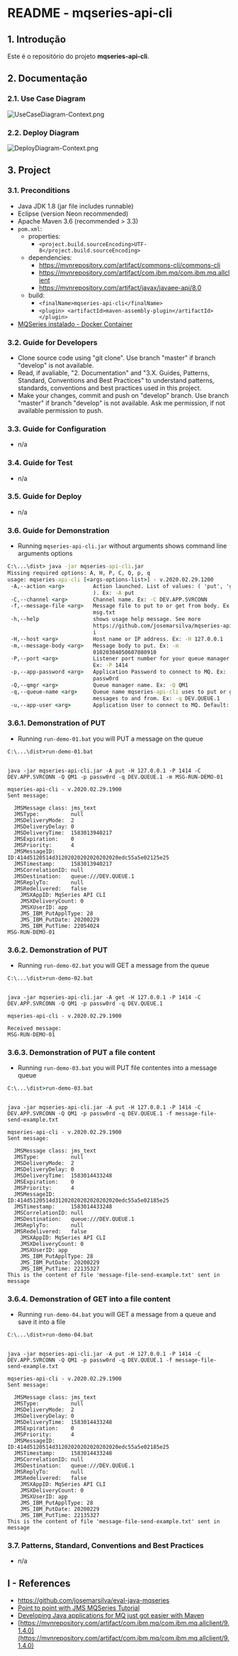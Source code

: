 # README - mqseries-api-cli

## 1. Introdução

Este é o repositório do projeto **mqseries-api-cli**.

## 2. Documentação

### 2.1. Use Case Diagram

![UseCaseDiagram-Context.png](./doc/UseCaseDiagram-Context.png) 


### 2.2. Deploy Diagram

![DeployDiagram-Context.png](./doc/DeployDiagram-Context.png) 


## 3. Project

### 3.1. Preconditions

* Java JDK 1.8 (jar file includes runnable)
* Eclipse (version Neon recommended)
* Apache Maven 3.6 (recommended > 3.3)
* `pom.xml`:
  * properties:
    * `<project.build.sourceEncoding>UTF-8</project.build.sourceEncoding>`
  * dependencies:
    * https://mvnrepository.com/artifact/commons-cli/commons-cli
	* https://mvnrepository.com/artifact/com.ibm.mq/com.ibm.mq.allclient
	* https://mvnrepository.com/artifact/javax/javaee-api/8.0
  * build:
    * `<finalName>mqseries-api-cli</finalName>`
	* `<plugin> <artifactId>maven-assembly-plugin</artifactId> </plugin>`
* [MQSeries instalado - Docker Container](https://github.com/josemarsilva/eval-virtualbox-vm-ubuntu-server#412-docker---mq-series)


### 3.2. Guide for Developers

* Clone source code using "git clone". Use branch "master" if branch "develop" is not available.
* Read, if avaliable, "2. Documentation"  and "3.X. Guides, Patterns, Standard, Conventions and Best Practices" to understand patterns, standards, conventions and best practices used in this project.
* Make your changes, commit and push on "develop" branch. Use branch "master" if branch "develop" is not available. Ask me permission, if not available permission to push.


### 3.3. Guide for Configuration

* n/a


### 3.4. Guide for Test

* n/a

### 3.5. Guide for Deploy

* n/a

### 3.6. Guide for Demonstration

* Running `mqseries-api-cli.jar` without arguments shows command line arguments options

```cmd
C:\...\dist> java -jar mqseries-api-cli.jar
Missing required options: A, H, P, C, Q, p, q
usage: mqseries-api-cli [<args-options-list>] - v.2020.02.29.1200
 -A,--action <arg>         Action launched. List of values: ( 'put', 'get'
                           ). Ex: -A put
 -C,--channel <arg>        Channel name. Ex: -C DEV.APP.SVRCONN
 -f,--message-file <arg>   Message file to put to or get from body. Ex: -f
                           msg.txt
 -h,--help                 shows usage help message. See more
                           https://github.com/josemarsilva/mqseries-api-cl
                           i
 -H,--host <arg>           Host name or IP address. Ex: -H 127.0.0.1
 -m,--message-body <arg>   Message body to put. Ex: -m
                           01020304050607080910
 -P,--port <arg>           Listener port number for your queue manager.
                           Ex: -P 1414
 -p,--app-password <arg>   Application Password to connect to MQ. Ex: -p
                           passw0rd
 -Q,--qmgr <arg>           Queue manager name. Ex: -Q QM1
 -q,--queue-name <arg>     Queue name mqseries-api-cli uses to put or get
                           messages to and from. Ex: -q DEV.QUEUE.1
 -u,--app-user <arg>       Application User to connect to MQ. Default: ''
```


### 3.6.1. Demonstration of PUT

* Running `run-demo-01.bat` you will PUT a message on the queue

```cmd
C:\...\dist>run-demo-01.bat
```

```console

java -jar mqseries-api-cli.jar -A put -H 127.0.0.1 -P 1414 -C DEV.APP.SVRCONN -Q QM1 -p passw0rd -q DEV.QUEUE.1 -m MSG-RUN-DEMO-01

mqseries-api-cli - v.2020.02.29.1900
Sent message:

  JMSMessage class: jms_text
  JMSType:          null
  JMSDeliveryMode:  2
  JMSDeliveryDelay: 0
  JMSDeliveryTime:  1583013940217
  JMSExpiration:    0
  JMSPriority:      4
  JMSMessageID:     ID:414d5120514d31202020202020202020edc55a5e02125e25
  JMSTimestamp:     1583013940217
  JMSCorrelationID: null
  JMSDestination:   queue:///DEV.QUEUE.1
  JMSReplyTo:       null
  JMSRedelivered:   false
    JMSXAppID: MqSeries API CLI
    JMSXDeliveryCount: 0
    JMSXUserID: app
    JMS_IBM_PutApplType: 28
    JMS_IBM_PutDate: 20200229
    JMS_IBM_PutTime: 22054024
MSG-RUN-DEMO-01
```

### 3.6.2. Demonstration of PUT

* Running `run-demo-02.bat` you will GET a message from the queue

```cmd
C:\...\dist>run-demo-02.bat
```

```console

java -jar mqseries-api-cli.jar -A get -H 127.0.0.1 -P 1414 -C DEV.APP.SVRCONN -Q QM1 -p passw0rd -q DEV.QUEUE.1

mqseries-api-cli - v.2020.02.29.1900

Received message:
MSG-RUN-DEMO-01
```


### 3.6.3. Demonstration of PUT a file content

* Running `run-demo-03.bat` you will PUT file contentes into a message queue

```cmd
C:\...\dist>run-demo-03.bat
```

```console

java -jar mqseries-api-cli.jar -A put -H 127.0.0.1 -P 1414 -C DEV.APP.SVRCONN -Q QM1 -p passw0rd -q DEV.QUEUE.1 -f message-file-send-example.txt

mqseries-api-cli - v.2020.02.29.1900
Sent message:

  JMSMessage class: jms_text
  JMSType:          null
  JMSDeliveryMode:  2
  JMSDeliveryDelay: 0
  JMSDeliveryTime:  1583014433248
  JMSExpiration:    0
  JMSPriority:      4
  JMSMessageID:     ID:414d5120514d31202020202020202020edc55a5e02185e25
  JMSTimestamp:     1583014433248
  JMSCorrelationID: null
  JMSDestination:   queue:///DEV.QUEUE.1
  JMSReplyTo:       null
  JMSRedelivered:   false
    JMSXAppID: MqSeries API CLI
    JMSXDeliveryCount: 0
    JMSXUserID: app
    JMS_IBM_PutApplType: 28
    JMS_IBM_PutDate: 20200229
    JMS_IBM_PutTime: 22135327
This is the content of file 'message-file-send-example.txt' sent in message
```


### 3.6.4. Demonstration of GET into a file content

* Running `run-demo-04.bat` you will GET a message from a queue and save it into a file

```cmd
C:\...\dist>run-demo-04.bat
```

```console

java -jar mqseries-api-cli.jar -A put -H 127.0.0.1 -P 1414 -C DEV.APP.SVRCONN -Q QM1 -p passw0rd -q DEV.QUEUE.1 -f message-file-send-example.txt

mqseries-api-cli - v.2020.02.29.1900
Sent message:

  JMSMessage class: jms_text
  JMSType:          null
  JMSDeliveryMode:  2
  JMSDeliveryDelay: 0
  JMSDeliveryTime:  1583014433248
  JMSExpiration:    0
  JMSPriority:      4
  JMSMessageID:     ID:414d5120514d31202020202020202020edc55a5e02185e25
  JMSTimestamp:     1583014433248
  JMSCorrelationID: null
  JMSDestination:   queue:///DEV.QUEUE.1
  JMSReplyTo:       null
  JMSRedelivered:   false
    JMSXAppID: MqSeries API CLI
    JMSXDeliveryCount: 0
    JMSXUserID: app
    JMS_IBM_PutApplType: 28
    JMS_IBM_PutDate: 20200229
    JMS_IBM_PutTime: 22135327
This is the content of file 'message-file-send-example.txt' sent in message
```


### 3.7. Patterns, Standard, Conventions and Best Practices

* n/a


## I - References

* https://github.com/josemarsilva/eval-java-mqseries
* [Point to point with JMS MQSeries Tutorial](https://developer.ibm.com/messaging/learn-mq/mq-tutorials/develop-mq-jms/)
* [Developing Java applications for MQ just got easier with Maven](https://developer.ibm.com/messaging/2018/01/09/developing-mq-java-applications-maven/)
* [https://mvnrepository.com/artifact/com.ibm.mq/com.ibm.mq.allclient/9.1.4.0](https://mvnrepository.com/artifact/com.ibm.mq/com.ibm.mq.allclient/9.1.4.0)
